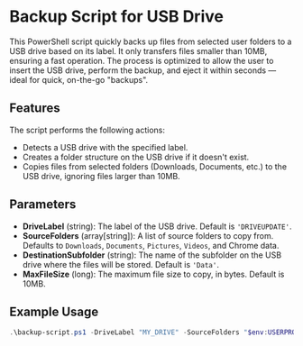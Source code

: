 # Backup Script for USB Drive

This PowerShell script quickly backs up files from selected user folders to a USB drive based on its label. It only transfers files smaller than 10MB, ensuring a fast operation. The process is optimized to allow the user to insert the USB drive, perform the backup, and eject it within seconds — ideal for quick, on-the-go "backups".

## Features

The script performs the following actions:
- Detects a USB drive with the specified label.
- Creates a folder structure on the USB drive if it doesn't exist.
- Copies files from selected folders (Downloads, Documents, etc.) to the USB drive, ignoring files larger than 10MB.

## Parameters

- **DriveLabel** (string): The label of the USB drive. Default is `'DRIVEUPDATE'`.
- **SourceFolders** (array[string]): A list of source folders to copy from. Defaults to `Downloads`, `Documents`, `Pictures`, `Videos`, and Chrome data.
- **DestinationSubfolder** (string): The name of the subfolder on the USB drive where the files will be stored. Default is `'Data'`.
- **MaxFileSize** (long): The maximum file size to copy, in bytes. Default is 10MB.

## Example Usage

```powershell
.\backup-script.ps1 -DriveLabel "MY_DRIVE" -SourceFolders "$env:USERPROFILE\Documents" -DestinationSubfolder "Backup" -MaxFileSize 10485760
